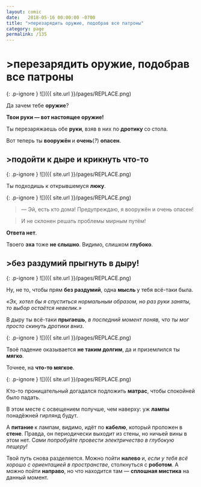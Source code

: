 ```yaml
---
layout: comic
date:   2018-05-16 00:00:00 -0700
title: ">перезарядить оружие, подобрав все патроны"
category: page
permalink: /135
---
```

# >перезарядить оружие, подобрав все патроны

{: .p-ignore }
![]({{ site.url }}/pages/REPLACE.png)

Да зачем тебе <strong>оружие</strong>? 

<strong>Твои руки — вот настоящее оружие!</strong>

Ты перезаряжаешь обе <strong>руки</strong>, взяв в них по <strong>дротику </strong>со стола.

Вот теперь ты <strong>вооружён </strong>и <strong>очень</strong>(<em>?</em>) <strong>опасен</strong>.

## >подойти к дыре и крикнуть что-то

{: .p-ignore }
![]({{ site.url }}/pages/REPLACE.png)

Ты подходишь к открывшемуся <strong>люку</strong>.

{: .p-ignore }
![]({{ site.url }}/pages/REPLACE.png)

<blockquote>— Эй, есть кто дома! Предупреждаю, я вооружён и очень опасен!</blockquote>

<blockquote>И не склонен решать проблемы мирным путём!</blockquote>

<strong>Ответа нет</strong>. 

Твоего <strong>эха </strong>тоже <strong>не слышно</strong>. Видимо, слишком <strong>глубоко</strong>.

## >без раздумий прыгнуть в дыру!

{: .p-ignore }
![]({{ site.url }}/pages/REPLACE.png)

Ну, не то, чтобы прям <strong>без раздумий</strong>, одна <strong>мысль </strong>у тебя всё-таки была.

<em>«Эх, хотел бы я спуститься нормальным образом, но раз руки заняты, то выбор остаётся невелик.»</em>

В дыру ты всё-таки <strong>прыгаешь</strong>, <em>в последний момент поняв, что ты мог просто скинуть дротики вниз</em>.

{: .p-ignore }
![]({{ site.url }}/pages/REPLACE.png)

Твоё падение оказывается <strong>не таким долгим</strong>, да и приземлился ты <strong>мягко</strong>.

Точнее, на <strong>что-то мягкое</strong>.

{: .p-ignore }
![]({{ site.url }}/pages/REPLACE.png)

Кто-то проницательный догадался подложить <strong>матрас</strong>, чтобы спокойней было падать.

В этом месте с освещением получше, чем наверху: уж <strong>лампы </strong>понадёжней гирлянд будут.

А <strong>питание </strong>к лампам, видимо, идёт по <strong>кабелю</strong>, который проложен в <strong>стене</strong>. Правда, он периодически выходит из стены, но ничьей вины в этом нет. С<em>ами попробуйте провести электричество в глубокую пещеру!</em>

Твой путь снова разделяется. Можно пойти <strong>налево </strong>и, <em>если у тебя всё хорошо с ориентацией в пространстве</em>, столкнуться с <strong>роботом</strong>. А можно пойти <strong>направо</strong>, но что находится там — <strong>сплошная мистика</strong> на данный момент.
